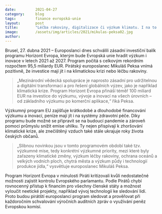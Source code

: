 ```yaml
---
date:         2021-04-27
category:     blog
tags:         finance evropská-unie
layout:       post
title:        "Léčba rakoviny, digitalizace či výzkum klimatu. I na to půjdou evropské peníze, schválili europoslanci"
image:        /assets/img/articles/2021/mikulas-peksa02.jpg
author:       
---
```





Brusel, 27. dubna 2021 – Europoslanci dnes schválili zásadní investiční balík programu Horizont Evropa, kterým bude Evropská unie hradit výzkum i inovace v letech 2021 až 2027. Program počítá s celkovým rekordním rozpočtem 95,5 miliardy EUR. Pirátský europoslanec Mikuláš Peksa vnímá pozitivně, že investice mají jít i na klimatickou krizi nebo léčbu rakoviny.

> „Mezinárodní vědecká spolupráce je naprosto zásadní pro udržitelnou a digitální transformaci a pro řešení globálních výzev, jako je například klimatická krize. Program Horizont Evropa přináší téměř 100 miliard EUR na investice do výzkumu, vývoje a inovací na všech úrovních – od základního výzkumu po komerční aplikace,“ říká Peksa.

Výzkumný program EU zajišťuje krátkodobé a dlouhodobé financování výzkumu a inovací, peníze mají jít i na systémy zdravotní péče. Díky programu bude možné se připravit se na budoucí pandemie a zároveň pomoci průmyslu snížit emise uhlíku. Ty nejen přispívají k zhoršování klimatické krize, ale znečištěný vzduch také stále ukrajuje roky života českých občanů.

> „Slibnou novinkou jsou v tomto programovém období také tzv. výzkumné mise, tedy konkrétní výzkumné priority, mezi které byly zařazeny klimatické změny, výzkum léčby rakoviny, ochrana oceánů a velkých vodních ploch, chytrá města a výzkum půdy i technologií produkce jídla,“ vysvětluje europoslanec Mikuláš Peksa.

Program Horizont Evropa v minulosti Piráti kritizovali kvůli nedostatečné možnosti zajistit kontrolu Evropského parlamantu. Podle Pirátů chybí rovnocenný přístup k financím pro všechny členské státy a možnost vyloučit neetické projekty, například vývoj technologií ke sledování lidí. Proto budou pirátští europoslanci program sledovat a prověřovat při každoročním schvalování výročních auditních zpráv o využívání peněz Evropskou komisí.
